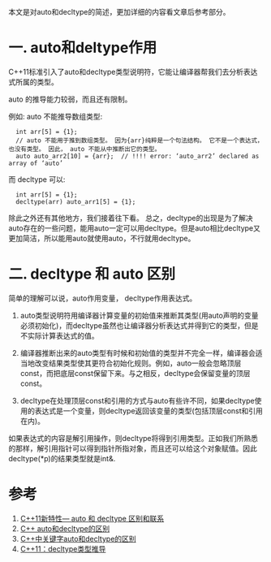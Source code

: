 本文是对auto和decltype的简述，更加详细的内容看文章后参考部分。

# 一. auto和deltype作用
C++11标准引入了auto和decltype类型说明符，它能让编译器帮我们去分析表达式所属的类型。

auto 的推导能力较弱，而且还有限制。

例如: auto 不能推导数组类型:
```
  int arr[5] = {1};
  // auto 不能用于推到数组类型。 因为{arr}纯粹是一个句法结构。 它不是一个表达式，也没有类型。 因此， auto 不能从中推断出它的类型。
  auto auto_arr2[10] = {arr};  // !!!! error: ‘auto_arr2’ declared as array of ‘auto’

```

而 decltype 可以:
```
  int arr[5] = {1};
  decltype(arr) auto_arr1[5] = {1};
```

除此之外还有其他地方，我们接着往下看。 总之，decltype的出现是为了解决auto存在的一些问题，能用auto一定可以用decltype。但是auto相比decltype又更加简洁，所以能用auto就使用auto，不行就用decltype。

# 二. decltype 和 auto 区别
简单的理解可以说，auto作用变量， decltype作用表达式。

1. auto类型说明符用编译器计算变量的初始值来推断其类型(用auto声明的变量必须初始化)，而decltype虽然也让编译器分析表达式并得到它的类型，但是不实际计算表达式的值。

2. 编译器推断出来的auto类型有时候和初始值的类型并不完全一样，编译器会适当地改变结果类型使其更符合初始化规则。例如，auto一般会忽略顶层const，而把底层const保留下来。与之相反，decltype会保留变量的顶层const。

3. decltype在处理顶层const和引用的方式与auto有些许不同，如果decltype使用的表达式是一个变量，则decltype返回该变量的类型(包括顶层const和引用在内)。

如果表达式的内容是解引用操作，则decltype将得到引用类型。正如我们所熟悉的那样，解引用指针可以得到指针所指对象，而且还可以给这个对象赋值。因此decltype(*p)的结果类型就是int&.



# 参考
1. [C++11新特性— auto 和 decltype 区别和联系](https://blog.csdn.net/y1196645376/article/details/51441503)
2. [C++ auto和decltype的区别](http://c.biancheng.net/view/7158.html)
3. [C++中关键字auto和decltype的区别](https://blog.csdn.net/yishizuofei/article/details/78942425)
4. [C++11：decltype类型推导](https://hijk.tech/cpp/cpp11/decltype/)